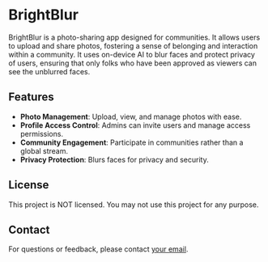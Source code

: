 # BrightBlur

BrightBlur is a photo-sharing app designed for communities. It allows users to upload and share photos, fostering a sense of belonging and interaction within a community. It uses on-device AI to blur faces and protect privacy of users, ensuring that only folks who have been approved as viewers can see the unblurred faces.

## Features

- **Photo Management**: Upload, view, and manage photos with ease.
- **Profile Access Control**: Admins can invite users and manage access permissions.
- **Community Engagement**: Participate in communities rather than a global stream.
- **Privacy Protection**: Blurs faces for privacy and security.
  
## License

This project is NOT licensed. You may not use this project for any purpose.

## Contact

For questions or feedback, please contact [your email](mailto:your-email@example.com).
